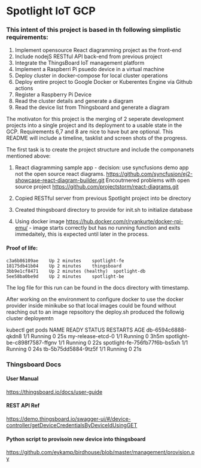 # Spotlight IoT GCP
### This intent of this project is based in th following simplistic requirements:
1. Implement opensource React diagramming project as the front-end
2. Include nodejS RESTful API back-end from previous project
3. Integrate the ThingsBoard IoT management platform
4. Implement a Raspberri Pi psuedo device in a virtual machine
5. Deploy cluster in docker-compose for local cluster operations
6. Deploy entire project to Google Docker or Kuberentes Engine via Github actions
7. Register a Raspberry Pi Device
8. Read the cluster details and generate a diagram
9. Read the device list from Thingsboard and generate a diagram

The motivaton for this project is the merging of 2 seperate development projects into a single project and its deployment to a usable state in the GCP. Requirements 6,7 and 8 are nice to have but are optional. This README will include a timeline, tasklist and screen shots of the progress.

The first task is to create the project structure and include the componanets mentioned above:
1. React diagramming sample app - decision: use syncfusions demo app not the open source react diagrams.
         https://github.com/syncfusion/ej2-showcase-react-diagram-builder.git
   Encoutrnered problems with open source project https://github.com/projectstorm/react-diagrams.git

2. Copied RESTful server from previous Spotlight project into be directory  
3. Created thingsboard directory to provide for init.sh to initialize database
4. Using docker image https://hub.docker.com/r/ryankurte/docker-rpi-emu/ - image starts correctly but has no running function and exits immedaitely, this is expected until later in the process.

#### Proof of life:
```
c3a6b86109ae    Up 2 minutes    spotlight-fe
18175db41b04    Up 2 minutes    thingsboard
3bb9e1cf8471    Up 2 minutes (healthy)  spotlight-db
5ee58ba0be9d    Up 2 minutes    spotlight-be
```

The log file for this run can be found in the docs directory with timestamp.

After working on the environment to configure docker to use the docker provider inside minikube so that local images could be found without reaching out to an image repsoitory the deploy.sh produced the followig cluster deployemtn

kubectl get pods
NAME                            READY   STATUS    RESTARTS   AGE
db-6594c6888-qkdn8              1/1     Running   0          25s
my-release-etcd-0               1/1     Running   0          3h5m
spotlight-be-c898f7587-ffgnv    1/1     Running   0          22s
spotlight-fe-756fb77f6b-bs5xh   1/1     Running   0          24s
tb-5b75dd5884-9tz5f             1/1     Running   0          21s


### Thingsboard Docs
#### User Manual
https://thingsboard.io/docs/user-guide
 
#### REST API Ref 
https://demo.thingsboard.io/swagger-ui/#/device-controller/getDeviceCredentialsByDeviceIdUsingGET

#### Python script to provisoin new device into thingsboard
 https://github.com/eykamp/birdhouse/blob/master/management/provision.py
